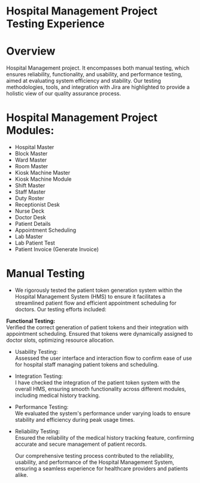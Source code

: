 # Hospital Management Project Testing Experience
# Overview
Hospital Management project. It encompasses both manual testing, which ensures reliability, functionality, and usability, and performance testing, aimed at evaluating system efficiency and stability. Our testing methodologies, tools, and integration with Jira are highlighted to provide a holistic view of our quality assurance process.
# Hospital Management Project Modules:
* Hospital Master
* Block Master
* Ward Master
* Room Master
* Kiosk Machine Master
* Kiosk Machine Module
* Shift Master
* Staff Master
* Duty Roster
* Receptionist Desk
* Nurse Deck
* Doctor Desk
* Patient Details
* Appointment Scheduling
* Lab Master
* Lab Patient Test
* Patient Invoice (Generate Invoice)

# Manual Testing
* We rigorously tested the patient token generation system within the Hospital Management System (HMS) to ensure it facilitates a streamlined patient flow and efficient appointment 
  scheduling for doctors. Our testing efforts included:

**Functional Testing:**<br>
  Verified the correct generation of patient tokens and their integration with appointment scheduling. Ensured that tokens were dynamically assigned to doctor slots, optimizing resource 
  allocation.

* Usability Testing:<br>
  Assessed the user interface and interaction flow to confirm ease of use for hospital staff managing patient tokens and scheduling.

* Integration Testing:<br>
  I have checked the integration of the patient token system with the overall HMS, ensuring smooth functionality across different modules, including medical history tracking.

* Performance Testing:<br>
  We evaluated the system's performance under varying loads to ensure stability and efficiency during peak usage times.

* Reliability Testing:<br>
  Ensured the reliability of the medical history tracking feature, confirming accurate and secure management of patient records.
  
  Our comprehensive testing process contributed to the reliability, usability, and performance of the Hospital Management System, ensuring a seamless experience for healthcare providers 
  and patients alike.




